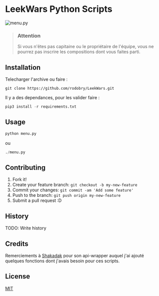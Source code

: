 # LeekWars Python Scripts

![menu.py](https://i.imgur.com/jgxrbC3.png)

> ### Attention
> Si vous n'êtes pas capitaine ou le propriétaire de l'équipe, vous ne pourrez pas inscrire les compositions dont vous faites parti.



## Installation

Telecharger l'archive ou faire :

```
git clone https://github.com/rodobry/LeekWars.git
```

Il y a des dependances, pour les valider faire :

```python
pip3 install -r requirements.txt
```

## Usage

```python
python menu.py
```
ou
```python
./menu.py
```

## Contributing


1. Fork it!
2. Create your feature branch: `git checkout -b my-new-feature`
3. Commit your changes: `git commit -am 'Add some feature'`
4. Push to the branch: `git push origin my-new-feature`
5. Submit a pull request :D

## History

TODO: Write history

## Credits

Remerciements à [Shakadak](https://github.com/Shakadak) pour son api-wrapper auquel j'ai ajouté quelques fonctions dont j'avais besoin pour ces scripts.

## License

[MIT](https://github.com/rodobry/LeekWars/blob/master/LICENSE)



